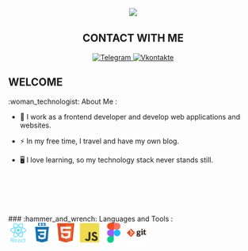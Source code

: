   <div align="center">
    <img src="https://media3.giphy.com/media/v1.Y2lkPTc5MGI3NjExeHpmdHZiaGpyZGFpZ2FodnNhOHdmMHkyNXdjYWdmbXE1NG92cW52diZlcD12MV9pbnRlcm5hbF9naWZfYnlfaWQmY3Q9Zw/5QhSqF2OV6l8tjk8hj/giphy.gif">
  </div>
<h2 align="center">CONTACT WITH ME</h2>
<div id="badges" align="center">
  <a href="https://t.me/abaudnova_ololoeva">
    <img src="https://img.shields.io/badge/telegram-badge?style=for-the-badge&logo=TELEGRAM&logoColor=%23fff&logoSize=auto&labelColor=%23518178&color=%23518178&cacheSeconds=https%3A%2F%2Ft.me%2Fabaudnova_ololoeva" alt="Telegram"/>  
  </a>
  <a href="https://vk.com/vll.petrenko">
    <img src="https://img.shields.io/badge/vkontakte-badge?style=for-the-badge&logo=vk&logoColor=%23fff&logoSize=auto&labelColor=%23518178&color=%23518178" alt="Vkontakte"/>
  </a>
</div>
</header>


<section>
  <h2>WELCOME</h2>
   :woman_technologist: About Me :
  
  - :telescope: I work as a frontend developer and develop web applications and websites.

- :zap: In my free time, I travel and have my own blog.

- :desktop_computer: I love learning, so my technology stack never stands still.
</section>

 <br><br></br></br>
<section>
  ### :hammer_and_wrench: Languages and Tools :
  <br>
  <div>
  <img src="https://github.com/devicons/devicon/blob/master/icons/react/react-original-wordmark.svg" title="React" alt="React" width="40" height="40"/>&nbsp;
  <img src="https://github.com/devicons/devicon/blob/master/icons/css3/css3-plain-wordmark.svg"  title="CSS3" alt="CSS" width="40" height="40"/>&nbsp;
  <img src="https://github.com/devicons/devicon/blob/master/icons/html5/html5-original.svg" title="HTML5" alt="HTML" width="40" height="40"/>&nbsp;
  <img src="https://github.com/devicons/devicon/blob/master/icons/javascript/javascript-original.svg" title="JavaScript" alt="JavaScript" width="40" height="40"/>&nbsp;
  <img src="https://raw.githubusercontent.com/devicons/devicon/ca28c779441053191ff11710fe24a9e6c23690d6/icons/figma/figma-original.svg" title="Figma" alt="Figma" width="40" height="40"/>&nbsp;
  <img src="https://github.com/devicons/devicon/blob/master/icons/git/git-original-wordmark.svg" title="Git" **alt="Git" width="40" height="40"/>
</div>
</section>
